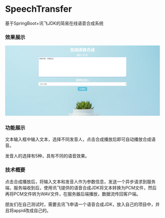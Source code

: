 # SpeechTransfer
基于SpringBoot+讯飞JDK的简易在线语音合成系统

### 效果展示

![image](https://github.com/Resulte/SpeechTransfer/blob/master/img/show.jpg)

### 功能展示

文本输入框中输入文本，选择不同发音人，点击合成播放后即可自动播放合成语音。

发音人的选择有5种，具有不同的语音效果。

### 技术概要

点击合成播放后，将输入文本和发音人作为参数信息，发送一个异步请求到服务端，服务端收到后，使用讯飞提供的语音合成JDK将文本转换为PCM文件，然后再将PCM文件转为WAV文件，在服务器后端播放，数据流传回客户端。

朋友们在自己测试时，需要去讯飞申请一个语音合成JDK，放入自己的项目中，并且将appid改成自己的。

